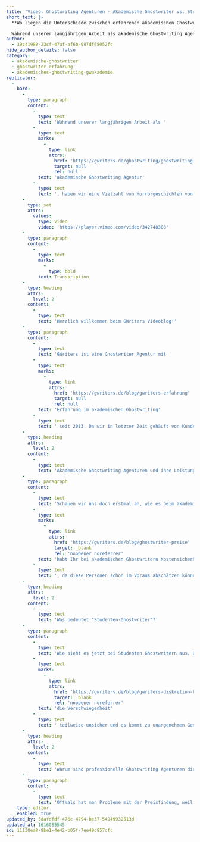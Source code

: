 ```yaml
---
title: 'Video: Ghostwriting Agenturen - Akademische Ghostwriter vs. Studenten-Ghostwriter'
short_text: |-
  **Wo liegen die Unterschiede zwischen erfahrenen akademischen Ghostwriting Agenturen und Studenten-Ghostwritern? Wer schreibt die besseren Arbeiten?**

  Während unserer langjährigen Arbeit als akademische Ghostwriting Agentur, haben wir eine Vielzahl von Horrorgeschichten von Kunden gehört, die vor ihrem Projekt bei GWriters von anderen Ghostwriting Agenturen mit Studenten-Ghostwritern enttäuscht wurden. Daher möchten...
author:
  - 39c41980-23cf-47af-af6b-087df68052fc
hide_author_details: false
category:
  - akademische-ghostwriter
  - ghostwriter-erfahrung
  - akademisches-ghostwriting-gwakademie
replicator:
  -
    bard:
      -
        type: paragraph
        content:
          -
            type: text
            text: 'Während unserer langjährigen Arbeit als '
          -
            type: text
            marks:
              -
                type: link
                attrs:
                  href: 'https://gwriters.de/ghostwriting/ghostwriting-agentur'
                  target: null
                  rel: null
            text: 'akademische Ghostwriting Agentur'
          -
            type: text
            text: ', haben wir eine Vielzahl von Horrorgeschichten von Kunden gehört, die vor ihrem Projekt bei GWriters von anderen Ghostwriting Agenturen mit Studenten-Ghostwritern enttäuscht wurden. Daher möchten wir in unserem neuesten Videobeitrag einen Vergleich zwischen professionellen Ghostwriter und Studenten-Ghostwriter ziehen und euch die Vorteile des akademischen Ghostwritings von echten Experten präsentieren.'
      -
        type: set
        attrs:
          values:
            type: video
            video: 'https://player.vimeo.com/video/342748303'
      -
        type: paragraph
        content:
          -
            type: text
            marks:
              -
                type: bold
            text: Transkription
      -
        type: heading
        attrs:
          level: 2
        content:
          -
            type: text
            text: 'Herzlich willkommen beim GWriters Videoblog!'
      -
        type: paragraph
        content:
          -
            type: text
            text: 'GWriters ist eine Ghostwriter Agentur mit '
          -
            type: text
            marks:
              -
                type: link
                attrs:
                  href: 'https://gwriters.de/blog/gwriters-erfahrung'
                  target: null
                  rel: null
            text: 'Erfahrung im akademischen Ghostwriting'
          -
            type: text
            text: ' seit 2013. Da wir in letzter Zeit gehäuft von Kunden mitbekommen, dass diese im Voraus schon schlechte Erfahrungen gesammelt haben mit Studenten-Ghostwritern, möchten wir Euch heute einmal etwas sensibilisieren auf dieses Thema und stellen Euch den Unterschied vor zwischen Experten und Studenten im Ghostwriting. Dementsprechend trägt unser heutiges Thema den Titel "Ghostwriting Agenturen - Akademische Ghostwriter vs. Studenten-Ghostwriter".'
      -
        type: heading
        attrs:
          level: 2
        content:
          -
            type: text
            text: 'Akademische Ghostwriting Agenturen und ihre Leistungen'
      -
        type: paragraph
        content:
          -
            type: text
            text: 'Schauen wir uns doch erstmal an, wie es beim akademischen Ghostwritern mit entsprechenden Experten aussieht. Wir haben hier erfahrene Ghostwriter, welche den aktuellen Forschungsstand kennen und dementsprechend auch eine qualitativ hochwertige Arbeit abliefern können; welche sich schnell einarbeiten können, wenn Sie zum Beispiel eine Mustervorlage für eine Masterarbeit schreiben lassen, dann brauchen diese Ghostwriter nicht noch wochenlang, um sich vorzubereiten, um Literatur zu wälzen und so weiter, weil sie entsprechende Literatur aus diesem Fachbereich bereits schon zur Hand haben oder wenigstens direkt wissen, wonach sie suchen müssen. Weiterhin wird die Anonymität bei professionellen Agenturen gewährleistet und professionelle akademische Ghostwriter sind in der Regel an einer langfristigen Arbeit mit diesen Agenturen interessiert, haben dementsprechend auch ein etwas verlässlicheres Ranking innerhalb dieser Agentur und können gezielter den entsprechenden Aufträgen zugeordnet werden. Weiterhin '
          -
            type: text
            marks:
              -
                type: link
                attrs:
                  href: 'https://gwriters.de/blog/ghostwriter-preise'
                  target: _blank
                  rel: 'noopener noreferrer'
            text: 'habt Ihr bei akademischen Ghostwritern Kostensicherheit'
          -
            type: text
            text: ', da diese Personen schon im Voraus abschätzen können, was der Aufwand sein wird und somit im Voraus auch einen Preis geben können, der dann im Nachhinein nicht noch mal angehoben wird, sondern den tatsächlichen Arbeitsaufwand auch abdeckt. Weiterhin habt Ihr mit erfahrenen Ghostwritern eben durch diese Erfahrung und Ethik auch eine entsprechende Sicherheit.'
      -
        type: heading
        attrs:
          level: 2
        content:
          -
            type: text
            text: 'Was bedeutet "Studenten-Ghostwriter"?'
      -
        type: paragraph
        content:
          -
            type: text
            text: 'Wie sieht es jetzt bei Studenten Ghostwritern aus. Das muss natürlich nicht alle betreffen, allerdings ist das die Erfahrung, die wir gemacht haben aus den Kundenrückmeldungen von den Kunden, die leider vorher mit Studenten Ghostwritern zu tun hatten. Hier haben diese Personen, diese Ghostwriter, meistens ein geringeres Fachwissen. Es gibt wenig bis keine Erfahrung mit mit der Empirie und mit dem wissenschaftlichen Schreibstil. Sie sind neu im Ghostwriter Job und wollen sich nur schnell irgendwas dazu verdienen, da ist die Qualität manchmal leider nicht so wichtig. Weiterhin haben diese Ghostwriter eine aufwändigere Einarbeitung, d. h., dass gerade bei kürzeren Bearbeitungszeiten, die von den Kunden gegeben werden, die Qualität massiv darunter leidet, was natürlich dann nach hinten heraus entweder keine Zeit mehr lässt oder die Einarbeitung, was Literaturrecherche, Vorbereitung und Aufbau der ganzen Arbeit angeht ja schon fast schlampig gemacht wird. Weiterhin ist '
          -
            type: text
            marks:
              -
                type: link
                attrs:
                  href: 'https://gwriters.de/blog/gwriters-diskretion-kunden'
                  target: _blank
                  rel: 'noopener noreferrer'
            text: 'die Verschwiegenheit'
          -
            type: text
            text: ' teilweise unsicher und es kommt zu unangenehmen Geschichten. Es ist wie gesagt ein kurzzeitiger Zuverdienst für die meisten Studenten Ghostwriter und es gibt kein etabliertes Ranking, welches über diese Ghostwriter getrackt wird, weil einfach auch noch keine anderen Aufträge da waren, die bearbeitet wurden.'
      -
        type: heading
        attrs:
          level: 2
        content:
          -
            type: text
            text: 'Warum sind professionelle Ghostwriting Agenturen die bessere Wahl?'
      -
        type: paragraph
        content:
          -
            type: text
            text: 'Oftmals hat man Probleme mit der Preisfindung, weil die Studenten Ghostwriter eine falsche Einschätzung von dem Aufwand geben einfach, weil auch hier die Erfahrung noch etwas fehlt. Dann werden teilweise im Nachhinein Preise angehoben. Es wird gefordert, dass noch mehr Geld überwiesen wird für eine Leistung, die eigentlich schon im Voraus besprochen wurde. Das ist natürlich auch eine sehr, sehr unangenehme Situation für beide Seiten. Weiterhin gibt es das Risiko wegen der angesprochenen Unerfahrenheit und wegen der Nachlässigkeit, die wir leider feststellen mussten, gerade wenn wir diese Arbeiten dann zu Gesicht bekommen, die uns dann die Kunden mitbringen. Ich hoffe, ich konnte Euch etwas für dieses Thema sensibilisieren und hoffe, dass ich Euch dazu bewege in Zukunft auch darauf zu achten wirklich nur mit akademischen Ghostwritern, mit Experten zusammenzuarbeiten. Der Slogan "Studenten helfen Studenten" mag zwar nobel klingen, aber leider führte er nicht zu der gewünschten Qualität, die Ihr als Kunde von uns und von anderen Ghostwritern erwartet.'
    type: editor
    enabled: true
updated_by: 5dafdfdf-476c-4794-be37-54949932513d
updated_at: 1616085545
id: 11130ea8-8be1-4e42-b05f-7ee49d857cfc
---
```

